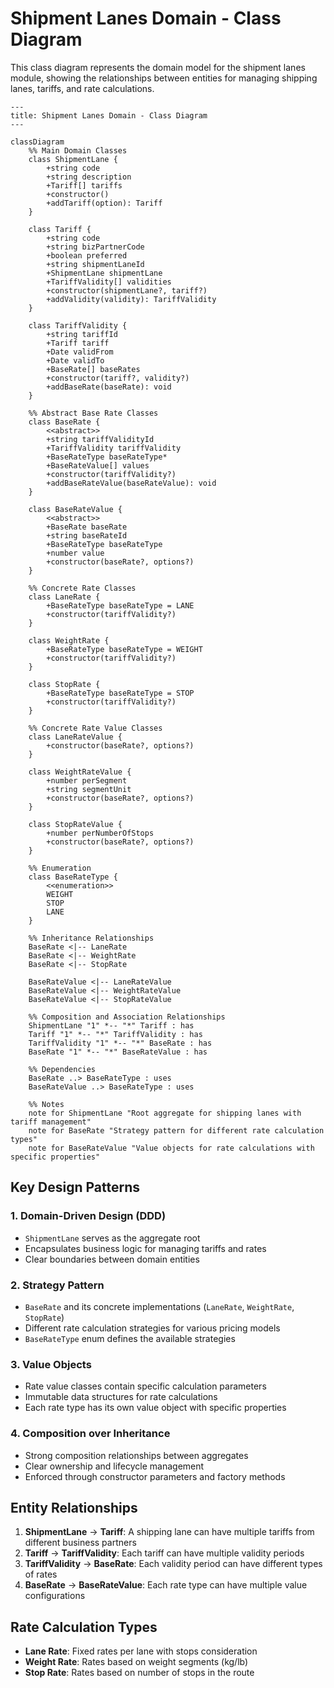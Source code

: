 # Shipment Lanes Domain - Class Diagram

This class diagram represents the domain model for the shipment lanes module, showing the relationships between entities for managing shipping lanes, tariffs, and rate calculations.

```mermaid
---
title: Shipment Lanes Domain - Class Diagram
---

classDiagram
    %% Main Domain Classes
    class ShipmentLane {
        +string code
        +string description
        +Tariff[] tariffs
        +constructor()
        +addTariff(option): Tariff
    }

    class Tariff {
        +string code
        +string bizPartnerCode
        +boolean preferred
        +string shipmentLaneId
        +ShipmentLane shipmentLane
        +TariffValidity[] validities
        +constructor(shipmentLane?, tariff?)
        +addValidity(validity): TariffValidity
    }

    class TariffValidity {
        +string tariffId
        +Tariff tariff
        +Date validFrom
        +Date validTo
        +BaseRate[] baseRates
        +constructor(tariff?, validity?)
        +addBaseRate(baseRate): void
    }

    %% Abstract Base Rate Classes
    class BaseRate {
        <<abstract>>
        +string tariffValidityId
        +TariffValidity tariffValidity
        +BaseRateType baseRateType*
        +BaseRateValue[] values
        +constructor(tariffValidity?)
        +addBaseRateValue(baseRateValue): void
    }

    class BaseRateValue {
        <<abstract>>
        +BaseRate baseRate
        +string baseRateId
        +BaseRateType baseRateType
        +number value
        +constructor(baseRate?, options?)
    }

    %% Concrete Rate Classes
    class LaneRate {
        +BaseRateType baseRateType = LANE
        +constructor(tariffValidity?)
    }

    class WeightRate {
        +BaseRateType baseRateType = WEIGHT
        +constructor(tariffValidity?)
    }

    class StopRate {
        +BaseRateType baseRateType = STOP
        +constructor(tariffValidity?)
    }

    %% Concrete Rate Value Classes  
    class LaneRateValue {
        +constructor(baseRate?, options?)
    }

    class WeightRateValue {
        +number perSegment
        +string segmentUnit
        +constructor(baseRate?, options?)
    }

    class StopRateValue {
        +number perNumberOfStops
        +constructor(baseRate?, options?)
    }

    %% Enumeration
    class BaseRateType {
        <<enumeration>>
        WEIGHT
        STOP
        LANE
    }

    %% Inheritance Relationships
    BaseRate <|-- LaneRate
    BaseRate <|-- WeightRate
    BaseRate <|-- StopRate
    
    BaseRateValue <|-- LaneRateValue
    BaseRateValue <|-- WeightRateValue
    BaseRateValue <|-- StopRateValue

    %% Composition and Association Relationships
    ShipmentLane "1" *-- "*" Tariff : has
    Tariff "1" *-- "*" TariffValidity : has
    TariffValidity "1" *-- "*" BaseRate : has
    BaseRate "1" *-- "*" BaseRateValue : has
    
    %% Dependencies
    BaseRate ..> BaseRateType : uses
    BaseRateValue ..> BaseRateType : uses

    %% Notes
    note for ShipmentLane "Root aggregate for shipping lanes with tariff management"
    note for BaseRate "Strategy pattern for different rate calculation types"
    note for BaseRateValue "Value objects for rate calculations with specific properties"
```

## Key Design Patterns

### 1. **Domain-Driven Design (DDD)**
- `ShipmentLane` serves as the aggregate root
- Encapsulates business logic for managing tariffs and rates
- Clear boundaries between domain entities

### 2. **Strategy Pattern**
- `BaseRate` and its concrete implementations (`LaneRate`, `WeightRate`, `StopRate`)
- Different rate calculation strategies for various pricing models
- `BaseRateType` enum defines the available strategies

### 3. **Value Objects**
- Rate value classes contain specific calculation parameters
- Immutable data structures for rate calculations
- Each rate type has its own value object with specific properties

### 4. **Composition over Inheritance**
- Strong composition relationships between aggregates
- Clear ownership and lifecycle management
- Enforced through constructor parameters and factory methods

## Entity Relationships

1. **ShipmentLane** → **Tariff**: A shipping lane can have multiple tariffs from different business partners
2. **Tariff** → **TariffValidity**: Each tariff can have multiple validity periods
3. **TariffValidity** → **BaseRate**: Each validity period can have different types of rates
4. **BaseRate** → **BaseRateValue**: Each rate type can have multiple value configurations

## Rate Calculation Types

- **Lane Rate**: Fixed rates per lane with stops consideration
- **Weight Rate**: Rates based on weight segments (kg/lb)
- **Stop Rate**: Rates based on number of stops in the route
